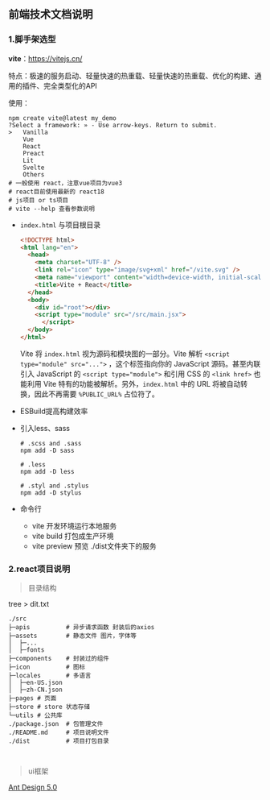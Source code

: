 ## 前端技术文档说明

### 1.脚手架选型

**vite**：https://vitejs.cn/

特点：极速的服务启动、轻量快速的热重载、轻量快速的热重载、优化的构建、通用的插件、完全类型化的API

使用：

```shell
npm create vite@latest my_demo
?Select a framework: » - Use arrow-keys. Return to submit.
>   Vanilla
    Vue
    React
    Preact
    Lit
    Svelte
    Others
# 一般使用 react，注意vue项目为vue3
# react目前使用最新的 react18
# js项目 or ts项目
# vite --help 查看参数说明
```

- `index.html` 与项目根目录

  ```html
  <!DOCTYPE html>
  <html lang="en">
    <head>
      <meta charset="UTF-8" />
      <link rel="icon" type="image/svg+xml" href="/vite.svg" />
      <meta name="viewport" content="width=device-width, initial-scale=1.0" />
      <title>Vite + React</title>
    </head>
    <body>
      <div id="root"></div>
      <script type="module" src="/src/main.jsx"> 
        </script>
    </body>
  </html>
  ```

  Vite 将 `index.html` 视为源码和模块图的一部分。Vite 解析 `<script type="module" src="...">` ，这个标签指向你的 JavaScript 源码。甚至内联引入 JavaScript 的 `<script type="module">` 和引用 CSS 的 `<link href>` 也能利用 Vite 特有的功能被解析。另外，`index.html` 中的 URL 将被自动转换，因此不再需要 `%PUBLIC_URL%` 占位符了。

- ESBuild提高构建效率

- 引入less、sass

  ```shell
  # .scss and .sass
  npm add -D sass
  
  # .less
  npm add -D less
  
  # .styl and .stylus
  npm add -D stylus
  
  ```

- 命令行

  - vite 开发环境运行本地服务
  - vite build 打包成生产环境
  - vite preview 预览 ./dist文件夹下的服务

### 2.react项目说明

> 目录结构

tree > dit.txt

```shell
./src
├─apis          # 异步请求函数 封装后的axios
├─assets        # 静态文件 图片，字体等
│  ├─...
│  ├─fonts
├─components    # 封装过的组件
├─icon          # 图标
├─locales       # 多语言
│  ├─en-US.json
│  ├─zh-CN.json
├─pages # 页面
├─store # store 状态存储
└─utils # 公共库
./package.json	# 包管理文件
./README.md		# 项目说明文件
./dist			# 项目打包目录

	
```

> ui框架

[Ant Design 5.0](https://ant.design/index-cn)

